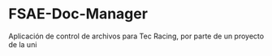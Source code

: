 # FSAE-Doc-Manager
Aplicación de control de archivos para Tec Racing, por parte de un proyecto de la uni
